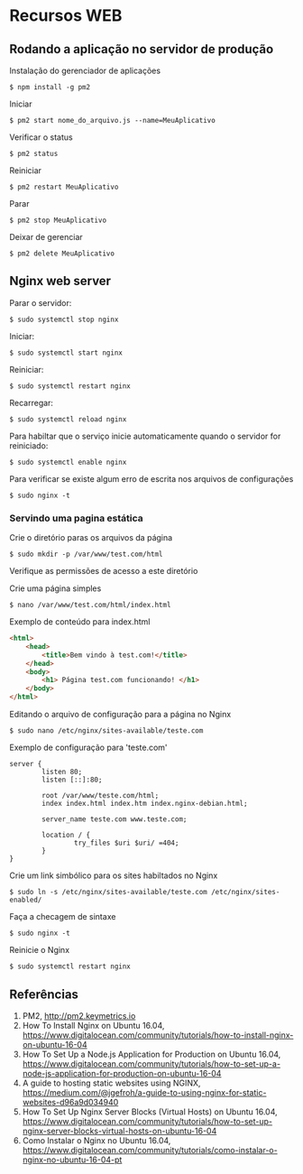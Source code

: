 # Recursos WEB

## Rodando a aplicação no servidor de produção 

Instalação do gerenciador de aplicações 
```
$ npm install -g pm2
```

Iniciar
```
$ pm2 start nome_do_arquivo.js --name=MeuAplicativo
```

Verificar o status 
```
$ pm2 status
```

Reiniciar
```
$ pm2 restart MeuAplicativo
```

Parar
```
$ pm2 stop MeuAplicativo 
```

Deixar de gerenciar 
```
$ pm2 delete MeuAplicativo 
```

## Nginx web server 

Parar o servidor:
```
$ sudo systemctl stop nginx
```

Iniciar:
```
$ sudo systemctl start nginx
```

Reiniciar: 
```
$ sudo systemctl restart nginx
```

Recarregar: 
```
$ sudo systemctl reload nginx
```

Para habiltar que o serviço inicie automaticamente quando o servidor for reiniciado: 
```
$ sudo systemctl enable nginx
```

Para verificar se existe algum erro de escrita nos arquivos de configurações 
```
$ sudo nginx -t
```

### Servindo uma pagina estática

Crie o diretório paras os arquivos da página 
```
$ sudo mkdir -p /var/www/test.com/html
``` 

Verifique as permissões de acesso a este diretório

Crie uma página simples
``` 
$ nano /var/www/test.com/html/index.html
``` 
Exemplo de conteúdo para index.html 
```html 
<html>
    <head>
        <title>Bem vindo à test.com!</title>
    </head>
    <body>
        <h1> Página test.com funcionando! </h1>
    </body>
</html>
``` 

Editando o arquivo de configuração para a página no Nginx 
```
$ sudo nano /etc/nginx/sites-available/teste.com
``` 

Exemplo de configuração para 'teste.com' 
```
server {
        listen 80;
        listen [::]:80;

        root /var/www/teste.com/html;
        index index.html index.htm index.nginx-debian.html;

        server_name teste.com www.teste.com;

        location / {
                try_files $uri $uri/ =404;
        }
}
```

Crie um link simbólico para os sites habiltados no Nginx 
```
$ sudo ln -s /etc/nginx/sites-available/teste.com /etc/nginx/sites-enabled/
```

Faça a checagem de sintaxe
```
$ sudo nginx -t
```

Reinicie o Nginx
```
$ sudo systemctl restart nginx
``` 

## Referências 

1. PM2, http://pm2.keymetrics.io 
1. How To Install Nginx on Ubuntu 16.04, https://www.digitalocean.com/community/tutorials/how-to-install-nginx-on-ubuntu-16-04
1. How To Set Up a Node.js Application for Production on Ubuntu 16.04, https://www.digitalocean.com/community/tutorials/how-to-set-up-a-node-js-application-for-production-on-ubuntu-16-04
1. A guide to hosting static websites using NGINX, https://medium.com/@jgefroh/a-guide-to-using-nginx-for-static-websites-d96a9d034940
1. How To Set Up Nginx Server Blocks (Virtual Hosts) on Ubuntu 16.04, https://www.digitalocean.com/community/tutorials/how-to-set-up-nginx-server-blocks-virtual-hosts-on-ubuntu-16-04  
1. Como Instalar o Nginx no Ubuntu 16.04,  https://www.digitalocean.com/community/tutorials/como-instalar-o-nginx-no-ubuntu-16-04-pt
